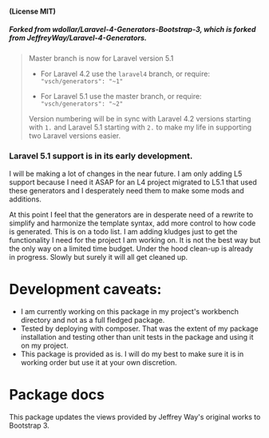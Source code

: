 #### (License MIT)

##### Forked from wdollar/Laravel-4-Generators-Bootstrap-3, which is forked from JeffreyWay/Laravel-4-Generators.

> Master branch is now for Laravel version 5.1
>
> - For Laravel 4.2 use the `laravel4` branch, or require: `"vsch/generators": "~1"`
>
> - For Laravel 5.1 use the master branch, or require: `"vsch/generators": "~2"`
> 
> Version numbering will be in sync with Laravel 4.2 versions starting with `1.` and Laravel 5.1 starting with `2.` to make my life in supporting two Laravel versions easier. 

### Laravel 5.1 support is in its early development.

 I will be making a lot of changes in the near future. I am only adding L5 support because I need it ASAP for an L4 project migrated to L5.1 that used these generators and I desperately need them to make some mods and additions. 

At this point I feel that the generators are in desperate need of a rewrite to simplify and harmonize the template syntax, add more control to how code is generated. This is on a todo list. 
I am adding kludges just to get the functionality I need for the project I am working on. It is not the best way but the only way on a limited time budget. Under the hood clean-up is already in progress. Slowly but surely it will all get cleaned up.

# Development caveats: 
- I am currently working on this package in my project's workbench directory and not as a full fledged package. 
- Tested by deploying with composer. That was the extent of my package installation and testing other than unit tests in the package and using it on my project.
- This package is provided as is. I will do my best to make sure it is in working order but use it at your own discretion.

# Package docs

This package updates the views provided by Jeffrey Way's original works to Bootstrap 3.
